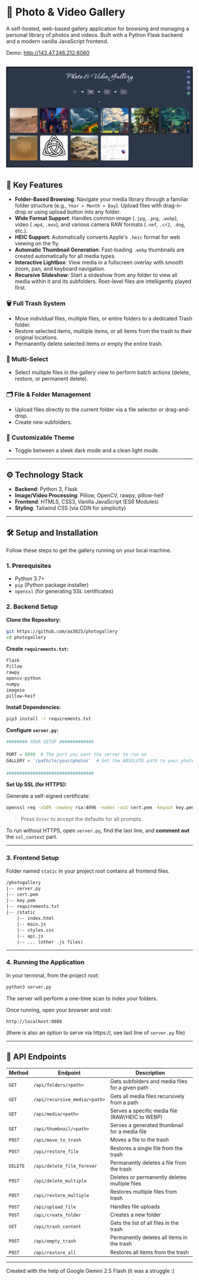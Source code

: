 # 📸 Photo & Video Gallery



A self-hosted, web-based gallery application for browsing and managing a personal library of photos and videos. Built with a Python Flask backend and a modern vanilla JavaScript frontend.


Demo: http://143.47.246.212:8080 

![Screenshot](gallery.jpeg)
---

## 🔑 Key Features

- **Folder-Based Browsing**: Navigate your media library through a familiar folder structure (e.g., `Year > Month > Day`). Upload files with drag-n-drop or using upload button into any folder.
- **Wide Format Support**: Handles common image (`.jpg`, `.png`, `.webp`), video (`.mp4`, `.mov`), and various camera RAW formats (`.nef`, `.cr2`, `.dng`, etc.).
- **HEIC Support**: Automatically converts Apple's `.heic` format for web viewing on the fly.
- **Automatic Thumbnail Generation**: Fast-loading `.webp` thumbnails are created automatically for all media types.
- **Interactive Lightbox**: View media in a fullscreen overlay with smooth zoom, pan, and keyboard navigation.
- **Recursive Slideshow**: Start a slideshow from any folder to view all media within it and its subfolders. Root-level files are intelligently played first.

### 🗑️ Full Trash System

- Move individual files, multiple files, or entire folders to a dedicated Trash folder.
- Restore selected items, multiple items, or all items from the trash to their original locations.
- Permanently delete selected items or empty the entire trash.

### 🧰 Multi-Select

- Select multiple files in the gallery view to perform batch actions (delete, restore, or permanent delete).

### 🗂️ File & Folder Management

- Upload files directly to the current folder via a file selector or drag-and-drop.
- Create new subfolders.

### 🎨 Customizable Theme

- Toggle between a sleek dark mode and a clean light mode.

---

## ⚙️ Technology Stack

- **Backend**: Python 3, Flask  
- **Image/Video Processing**: Pillow, OpenCV, rawpy, pillow-heif  
- **Frontend**: HTML5, CSS3, Vanilla JavaScript (ES6 Modules)  
- **Styling**: Tailwind CSS (via CDN for simplicity)  

---

## 🛠️ Setup and Installation

Follow these steps to get the gallery running on your local machine.

### 1. Prerequisites

- Python 3.7+
- `pip` (Python package installer)
- `openssl` (for generating SSL certificates)

### 2. Backend Setup

**Clone the Repository:**

```bash
git https://github.com/aa3025/photogallery
cd photogallery
````

**Create `requirements.txt`:**

```text
Flask
Pillow
rawpy
opencv-python
numpy
imageio
pillow-heif
```

**Install Dependencies:**

```bash
pip3 install -r requirements.txt
```

**Configure `server.py`:**

```python
######## YOUR SETUP #############

PORT = 8080  # The port you want the server to run on
GALLERY = '/path/to/your/photos'  # Set the ABSOLUTE path to your photo library

#################################
```

**Set Up SSL (for HTTPS):**

Generate a self-signed certificate:

```bash
openssl req -x509 -newkey rsa:4096 -nodes -out cert.pem -keyout key.pem -days 365
```

> Press `Enter` to accept the defaults for all prompts.

To run without HTTPS, open `server.py`, find the last line, and **comment out** the `ssl_context` part.

---

### 3. Frontend Setup

Folder named `static` in your project root contains all frontend files.

```
/photogallery
|-- server.py
|-- cert.pem
|-- key.pem
|-- requirements.txt
|-- /static
    |-- index.html
    |-- main.js
    |-- styles.css
    |-- api.js
    |-- ... (other .js files)
```

---

### 4. Running the Application

In your terminal, from the project root:

```bash
python3 server.py
```

The server will perform a one-time scan to index your folders.

Once running, open your browser and visit:

```
http://localhost:8080
```

(there is also an option to serve via https://, see last line of `server.py` file)

---

## 🧪 API Endpoints

| Method   | Endpoint                      | Description                                      |
| -------- | ----------------------------- | ------------------------------------------------ |
| `GET`    | `/api/folders/<path>`         | Gets subfolders and media files for a given path |
| `GET`    | `/api/recursive_media/<path>` | Gets all media files recursively from a path     |
| `GET`    | `/api/media/<path>`           | Serves a specific media file (RAW/HEIC to WEBP)  |
| `GET`    | `/api/thumbnail/<path>`       | Serves a generated thumbnail for a media file    |
| `POST`   | `/api/move_to_trash`          | Moves a file to the trash                        |
| `POST`   | `/api/restore_file`           | Restores a single file from the trash            |
| `DELETE` | `/api/delete_file_forever`    | Permanently deletes a file from the trash        |
| `POST`   | `/api/delete_multiple`        | Deletes or permanently deletes multiple files    |
| `POST`   | `/api/restore_multiple`       | Restores multiple files from trash               |
| `POST`   | `/api/upload_file`            | Handles file uploads                             |
| `POST`   | `/api/create_folder`          | Creates a new folder                             |
| `GET`    | `/api/trash_content`          | Gets the list of all files in the trash          |
| `POST`   | `/api/empty_trash`            | Permanently deletes all items in the trash       |
| `POST`   | `/api/restore_all`            | Restores all items from the trash                |


---

Created with the help of Google Gemini 2.5 Flash (it was a struggle :)
